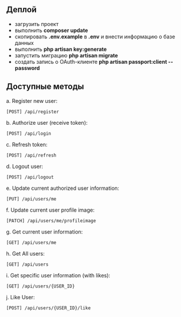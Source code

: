 ## Деплой

- загрузить проект
- выполнить **composer update**
- скопировать **.env.example** в **.env** и внести информацию о базе данных
- выполнить **php artisan key:generate**
- запустить миграцию **php artisan migrate**
- создать запись о OAuth-клиенте **php artisan passport:client --password**

## Доступные методы

a. Register new user:

    [POST] /api/register
b. Authorize user (receive token):

    [POST] /api/login
    
c. Refresh token:

    [POST] /api/refresh
d. Logout user:

    [POST] /api/logout
e. Update current authorized user information:

    [PUT] /api/users/me
f. Update current user profile image:

    [PATCH] /api/users/me/profileimage
g. Get current user information:

    [GET] /api/users/me
h. Get All users:

    [GET] /api/users
i. Get specific user information (with likes):

    [GET] /api/users/{USER_ID}
j. Like User:

    [POST] /api/users/{USER_ID}/like
